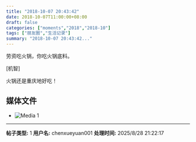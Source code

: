 ```yaml
---
title: "2018-10-07 20:43:42"
date: 2018-10-07T11:00:00+08:00
draft: false
categories: ["moments","2018","2018-10"]
tags: ["朋友圈","生活记录"]
summary: "2018-10-07 20:43:42..."
---
```


劳资吃火锅，你吃火锅底料。

[机智]

火锅还是重庆地好吃！

## 媒体文件

- ![Media 1](/Moments/photos/2018-10-07/201810072043420.jpg)

---

**帖子类型:** 1
**用户名:** chenxueyuan001
**处理时间:** 2025/8/28 21:22:17